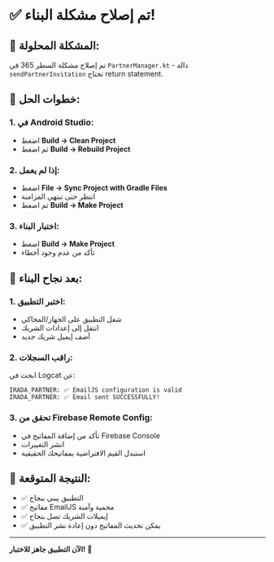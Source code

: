 # ✅ تم إصلاح مشكلة البناء!

## 🔧 **المشكلة المحلولة:**
تم إصلاح مشكلة السطر 365 في `PartnerManager.kt` - دالة `sendPartnerInvitation` تحتاج return statement.

## 🚀 **خطوات الحل:**

### 1. **في Android Studio:**
- اضغط **Build → Clean Project**
- ثم اضغط **Build → Rebuild Project**

### 2. **إذا لم يعمل:**
- اضغط **File → Sync Project with Gradle Files**
- انتظر حتى تنتهي المزامنة
- ثم اضغط **Build → Make Project**

### 3. **اختبار البناء:**
- اضغط **Build → Make Project**
- تأكد من عدم وجود أخطاء

## 📱 **بعد نجاح البناء:**

### 1. **اختبر التطبيق:**
- شغل التطبيق على الجهاز/المحاكي
- انتقل إلى إعدادات الشريك
- أضف إيميل شريك جديد

### 2. **راقب السجلات:**
ابحث في Logcat عن:
```
IRADA_PARTNER: ✅ EmailJS configuration is valid
IRADA_PARTNER: ✅ Email sent SUCCESSFULLY!
```

### 3. **تحقق من Firebase Remote Config:**
- تأكد من إضافة المفاتيح في Firebase Console
- انشر التغييرات
- استبدل القيم الافتراضية بمفاتيحك الحقيقية

## 🎯 **النتيجة المتوقعة:**
- ✅ التطبيق يبني بنجاح
- ✅ مفاتيح EmailJS محمية وآمنة
- ✅ إيميلات الشريك تصل بنجاح
- ✅ يمكن تحديث المفاتيح دون إعادة نشر التطبيق

---

**الآن التطبيق جاهز للاختبار!** 🚀

